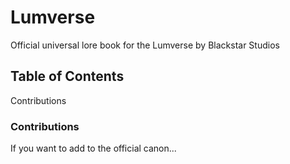 # Lumverse
Official universal lore book for the Lumverse by Blackstar Studios

## Table of Contents
Contributions

### Contributions
If you want to add to the official canon...
